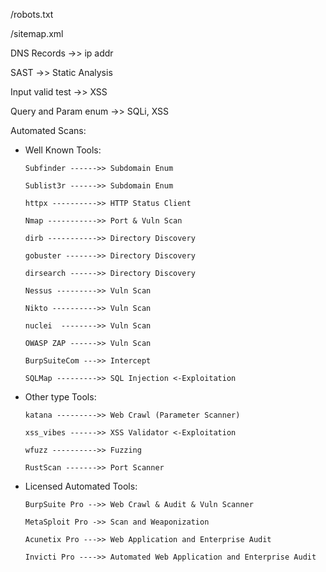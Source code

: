 /robots.txt

/sitemap.xml

DNS Records ->> ip addr

SAST ->> Static Analysis

Input valid test ->> XSS

Query and Param enum ->> SQLi, XSS

Automated Scans:

- Well Known Tools:

      Subfinder ------>> Subdomain Enum
      
      Sublist3r ------>> Subdomain Enum
      
      httpx ---------->> HTTP Status Client
      
      Nmap ----------->> Port & Vuln Scan
      
      dirb ----------->> Directory Discovery
      
      gobuster ------->> Directory Discovery
      
      dirsearch ------>> Directory Discovery
      
      Nessus --------->> Vuln Scan
      
      Nikto ---------->> Vuln Scan
      
      nuclei  -------->> Vuln Scan
      
      OWASP ZAP ------>> Vuln Scan
      
      BurpSuiteCom --->> Intercept
      
      SQLMap --------->> SQL Injection <-Exploitation
      
- Other type Tools:

      katana --------->> Web Crawl (Parameter Scanner)
      
      xss_vibes ------>> XSS Validator <-Exploitation
      
      wfuzz ---------->> Fuzzing
      
      RustScan ------->> Port Scanner
      
- Licensed Automated Tools:

      BurpSuite Pro -->> Web Crawl & Audit & Vuln Scanner
      
      MetaSploit Pro ->> Scan and Weaponization
      
      Acunetix Pro --->> Web Application and Enterprise Audit
      
      Invicti Pro ---->> Automated Web Application and Enterprise Audit
      
